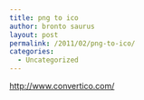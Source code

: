 ```yaml
---
title: png to ico
author: bronto saurus
layout: post
permalink: /2011/02/png-to-ico/
categories:
  - Uncategorized
---
```

<http://www.convertico.com/>